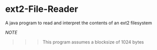 # ext2-File-Reader
A java program to read and interpret the contents of an ext2 filesystem

*NOTE* 

>>>This program assumes a blocksize of 1024 bytes
